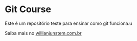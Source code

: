# Git Course

Este é um repositório teste para ensinar como git funciona.u

Saiba mais no [willianjunstem.com.br](http://williamjustem.com.br)